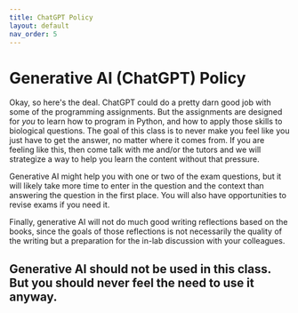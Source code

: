 ```yaml
---
title: ChatGPT Policy
layout: default
nav_order: 5
---
```


# Generative AI (ChatGPT) Policy

Okay, so here's the deal. ChatGPT could do a pretty darn good job with some of the programming assignments. But the assignments are designed for _you_ to learn how to program in Python, and how to apply those skills to biological questions. The goal of this class is to never make you feel like you just have to get the answer, no matter where it comes from. If you are feeling like this, then come talk with me and/or the tutors and we will strategize a way to help you learn the content without that pressure.

Generative AI might help you with one or two of the exam questions, but it will likely take more time to enter in the question and the context than answering the question in the first place. You will also have opportunities to revise exams if you need it.

Finally, generative AI will not do much good writing reflections based on the books, since the goals of those reflections is not necessarily the quality of the writing but a preparation for the in-lab discussion with your colleagues.

## Generative AI should not be used in this class. But you should never feel the need to use it anyway.
